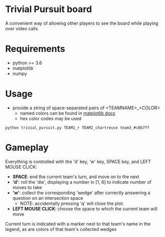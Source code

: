 # Trivial Pursuit board

A convenient way of allowing other players to see the board while playing over video calls

# Requirements

- python >= 3.6
- matplotlib
- numpy

# Usage

- provide a string of space-separated pairs of \<TEAMNAME\>\_\<COLOR\>
	- named colors can be found in [matplotlib docs](https://matplotlib.org/3.1.0/gallery/color/named_colors.html)
	- hex color codes may be used

```
python trivial_pursuit.py TEAM1_r TEAM2_chartreuse team3_#c0b7ff
```

# Gameplay

Everything is controlled with the 'd' key, 'w' key, SPACE key, and LEFT MOUSE CLICK:

- **SPACE**: end the current team's turn, and move on to the next
- **'d'**: roll the 'die', displaying a number in [1, 6] to indicate number of moves to take
- **'w'**: collect the corresponding 'wedge' after correctly answering a question on an intersection space
	- NOTE: accidentally pressing 'q' will close the plot.
- **LEFT MOUSE CLICK**: choose the space to which the current team will move

Current turn is indicated with a marker next to that team's name in the legend, as are colors of that team's collected wedges
